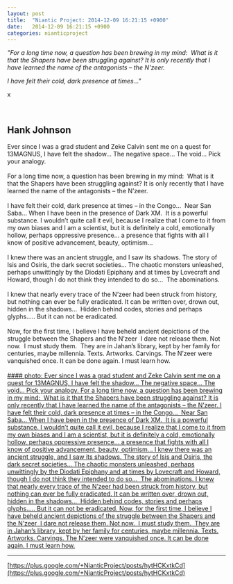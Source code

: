 ```yaml
---
layout: post
title:  "Niantic Project: 2014-12-09 16:21:15 +0900"
date:   2014-12-09 16:21:15 +0900
categories: nianticproject
---
```

*"For a long time now, a question has been brewing in my mind:  What is it that the Shapers have been struggling against? It is only recently that I have learned the name of the antagonists – the N’zeer.*  

*I have felt their cold, dark presence at times..."*

x<div class="shared"><br /><h2>Hank Johnson</h2>Ever since I was a grad student and Zeke Calvin sent me on a quest for 13MAGNUS, I have felt the shadow… The negative space… The void… Pick your analogy.<br /><br />For a long time now, a question has been brewing in my mind:  What is it that the Shapers have been struggling against? It is only recently that I have learned the name of the antagonists – the N’zeer.  <br /><br />I have felt their cold, dark presence at times – in the Congo...  Near San Saba... When I have been in the presence of Dark XM.  It is a powerful substance. I wouldn’t quite call it evil, because I realize that I come to it from my own biases and I am a scientist, but it is definitely a cold, emotionally hollow, perhaps oppressive presence... a presence that fights with all I know of positive advancement, beauty, optimism...  <br /><br />I knew there was an ancient struggle, and I saw its shadows. The story of Isis and Osiris, the dark secret societies... The chaotic monsters unleashed, perhaps unwittingly by the Diodati Epiphany and at times by Lovecraft and Howard, though I do not think they intended to do so...  The abominations.<br /><br />I knew that nearly every trace of the N’zeer had been struck from history, but nothing can ever be fully eradicated. It can be written over, drown out, hidden in the shadows…  Hidden behind codes, stories and perhaps glyphs….. But it can not be eradicated.<br /><br />Now, for the first time, I believe I have beheld ancient depictions of the struggle between the Shapers and the N’zeer  I dare not release them. Not now.  I must study them.  They are in Jahan’s library, kept by her family for centuries, maybe millennia. Texts. Artworks. Carvings. The N’zeer were vanquished once. It can be done again. I must learn how.<br /><br /></div>
[#### photo: Ever since I was a grad student and Zeke Calvin sent me on a quest for 13MAGNUS, I have felt the shadow… The negative space… The void… Pick your analogy.
For a long time now, a question has been brewing in my mind:  What is it that the Shapers have been struggling against? It is only recently that I have learned the name of the antagonists – the N’zeer.
I have felt their cold, dark presence at times – in the Congo...  Near San Saba... When I have been in the presence of Dark XM.  It is a powerful substance. I wouldn’t quite call it evil, because I realize that I come to it from my own biases and I am a scientist, but it is definitely a cold, emotionally hollow, perhaps oppressive presence... a presence that fights with all I know of positive advancement, beauty, optimism...
I knew there was an ancient struggle, and I saw its shadows. The story of Isis and Osiris, the dark secret societies... The chaotic monsters unleashed, perhaps unwittingly by the Diodati Epiphany and at times by Lovecraft and Howard, though I do not think they intended to do so...  The abominations.
I knew that nearly every trace of the N’zeer had been struck from history, but nothing can ever be fully eradicated. It can be written over, drown out, hidden in the shadows…  Hidden behind codes, stories and perhaps glyphs….. But it can not be eradicated.
Now, for the first time, I believe I have beheld ancient depictions of the struggle between the Shapers and the N’zeer  I dare not release them. Not now.  I must study them.  They are in Jahan’s library, kept by her family for centuries, maybe millennia. Texts. Artworks. Carvings. The N’zeer were vanquished once. It can be done again. I must learn how.](https://lh4.googleusercontent.com/-jaAtjB-gYgQ/VIVdgWmBc1I/AAAAAAAAB6U/l2jSX5ms0DU/w1200-h800/Cold.png "")
- - -
[https://plus.google.com/+NianticProject/posts/hytHCKxtkCd](https://plus.google.com/+NianticProject/posts/hytHCKxtkCd)
